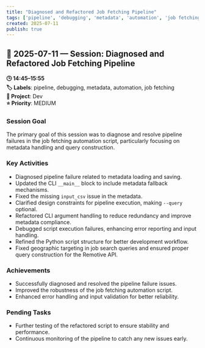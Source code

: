 ```yaml
---
title: "Diagnosed and Refactored Job Fetching Pipeline"
tags: ['pipeline', 'debugging', 'metadata', 'automation', 'job fetching']
created: 2025-07-11
publish: true
---
```


## 📅 2025-07-11 — Session: Diagnosed and Refactored Job Fetching Pipeline

**🕒 14:45–15:55**  
**🏷️ Labels**: pipeline, debugging, metadata, automation, job fetching  
**📂 Project**: Dev  
**⭐ Priority**: MEDIUM  


### Session Goal
The primary goal of this session was to diagnose and resolve pipeline failures in the job fetching automation script, particularly focusing on metadata handling and query construction.

### Key Activities
- Diagnosed pipeline failure related to metadata loading and saving.
- Updated the CLI `__main__` block to include metadata fallback mechanisms.
- Fixed the missing `input_csv` issue in the metadata.
- Clarified design constraints for pipeline execution, making `--query` optional.
- Refactored CLI argument handling to reduce redundancy and improve metadata compliance.
- Debugged script execution failures, enhancing error reporting and input handling.
- Refined the Python script structure for better development workflow.
- Fixed geographic targeting in job search queries and ensured proper query construction for the Remotive API.

### Achievements
- Successfully diagnosed and resolved the pipeline failure issues.
- Improved the robustness of the job fetching automation script.
- Enhanced error handling and input validation for better reliability.

### Pending Tasks
- Further testing of the refactored script to ensure stability and performance.
- Continuous monitoring of the pipeline to catch any new issues early.
